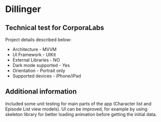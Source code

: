 # Dillinger
## Technical test for CorporaLabs

Project details described below:

- Architecture - MVVM
- UI Framework - UIKit
- External Libraries - NO
- Dark mode supported - Yes
- Orientation - Portrait only
- Supported devices - iPhone/iPad

## Additional information

Included some unit testing for main parts of the app (Character list and Episode List view models).
UI can be improved, for example by using skeleton library for better loading animation before getting the initial data.
